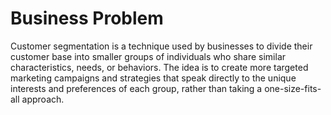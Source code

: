 # Business Problem
Customer segmentation is a technique used by businesses to divide their customer base into smaller groups of individuals who share similar characteristics, needs, or behaviors. The idea is to create more targeted marketing campaigns and strategies that speak directly to the unique interests and preferences of each group, rather than taking a one-size-fits-all approach.

